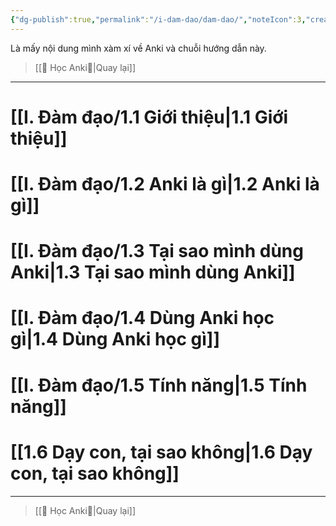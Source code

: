 ```yaml
---
{"dg-publish":true,"permalink":"/i-dam-dao/dam-dao/","noteIcon":3,"created":"","updated":""}
---
```


Là mấy nội dung mình xàm xí về Anki và chuỗi hướng dẫn này.

> [[🌟 Học Anki🌟\|Quay lại]]
___
# [[I. Đàm đạo/1.1 Giới thiệu\|1.1 Giới thiệu]]
# [[I. Đàm đạo/1.2 Anki là gì\|1.2 Anki là gì]]
# [[I. Đàm đạo/1.3 Tại sao mình dùng Anki\|1.3 Tại sao mình dùng Anki]]
# [[I. Đàm đạo/1.4 Dùng Anki học gì\|1.4 Dùng Anki học gì]]
# [[I. Đàm đạo/1.5 Tính năng\|1.5 Tính năng]]
# [[1.6 Dạy con, tại sao không\|1.6 Dạy con, tại sao không]]
___
> [[🌟 Học Anki🌟\|Quay lại]]